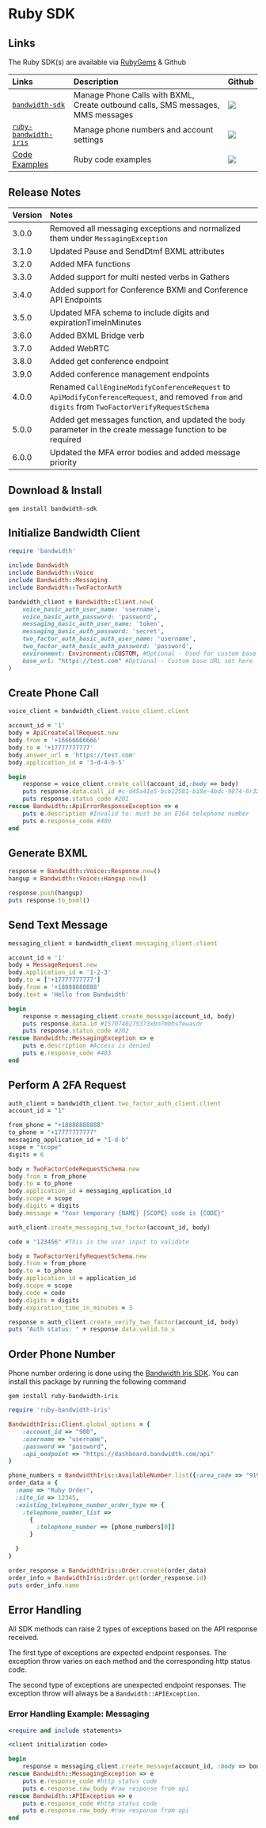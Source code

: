 # Ruby SDK

## Links

The Ruby SDK(s) are available via [RubyGems](https://rubygems.org/) & Github

| Links                                                                   | Description                                                                     | Github                                                                                               |
|:------------------------------------------------------------------------|:--------------------------------------------------------------------------------|:-----------------------------------------------------------------------------------------------------|
| [`bandwidth-sdk`](https://rubygems.org/gems/bandwidth-sdk)              | Manage Phone Calls with BXML, Create outbound calls, SMS messages, MMS messages | [<img src="https://github.com/favicon.ico">](https://github.com/Bandwidth/ruby-sdk)                  |
| [`ruby-bandwidth-iris`](https://rubygems.org/gems/ruby-bandwidth-iris)  | Manage phone numbers and account settings                                       | [<img src="https://github.com/favicon.ico">](https://github.com/Bandwidth/ruby-bandwidth-iris)       |
| [Code Examples](https://github.com/Bandwidth-Samples?language=ruby) | Ruby code examples                                                              | [<img src="https://github.com/favicon.ico">](https://github.com/Bandwidth-Samples?language=ruby) |

## Release Notes

| Version | Notes                                                                           |
|:--------|:--------------------------------------------------------------------------------|
| 3.0.0   | Removed all messaging exceptions and normalized them under `MessagingException` |
| 3.1.0   | Updated Pause and SendDtmf BXML attributes                                      |
| 3.2.0   | Added MFA functions                                                             |
| 3.3.0   | Added support for multi nested verbs in Gathers                                 |
| 3.4.0   | Added support for Conference BXMl and Conference API Endpoints                  |
| 3.5.0   | Updated MFA schema to include digits and expirationTimeInMinutes                |
| 3.6.0   | Added BXML Bridge verb                                                          |
| 3.7.0   | Added WebRTC                                                                    |
| 3.8.0 | Added get conference endpoint |
| 3.9.0 | Added conference management endpoints |
| 4.0.0 | Renamed `CallEngineModifyConferenceRequest` to `ApiModifyConferenceRequest`, and removed `from` and `digits` from `TwoFactorVerifyRequestSchema` |
| 5.0.0 | Added get messages function, and updated the `body` parameter in the create message function to be required |
| 6.0.0 | Updated the MFA error bodies and added message priority |

## Download & Install

```
gem install bandwidth-sdk
```

## Initialize Bandwidth Client

```ruby
require 'bandwidth'

include Bandwidth
include Bandwidth::Voice
include Bandwidth::Messaging
include Bandwidth::TwoFactorAuth

bandwidth_client = Bandwidth::Client.new(
    voice_basic_auth_user_name: 'username',
    voice_basic_auth_password: 'password',
    messaging_basic_auth_user_name: 'token',
    messaging_basic_auth_password: 'secret',
    two_factor_auth_basic_auth_user_name: 'username',
    two_factor_auth_basic_auth_password: 'password',
    environment: Environment::CUSTOM, #Optional - Used for custom base URLs
    base_url: "https://test.com" #Optional - Custom base URL set here
)
```

## Create Phone Call

```ruby
voice_client = bandwidth_client.voice_client.client

account_id = '1'
body = ApiCreateCallRequest.new
body.from = '+16666666666'
body.to = '+17777777777'
body.answer_url = 'https://test.com'
body.application_id = '3-d-4-b-5'

begin
    response = voice_client.create_call(account_id,:body => body)
    puts response.data.call_id #c-d45a41e5-bcb12581-b18e-4bdc-9874-6r3235dfweao
    puts response.status_code #201
rescue Bandwidth::ApiErrorResponseException => e
    puts e.description #Invalid to: must be an E164 telephone number
    puts e.response_code #400
end
```

## Generate BXML

```ruby
response = Bandwidth::Voice::Response.new()
hangup = Bandwidth::Voice::Hangup.new()

response.push(hangup)
puts response.to_bxml()
```

## Send Text Message

```ruby
messaging_client = bandwidth_client.messaging_client.client

account_id = '1'
body = MessageRequest.new
body.application_id = '1-2-3'
body.to = ['+17777777777']
body.from = '+18888888888'
body.text = 'Hello from Bandwidth'

begin
    response = messaging_client.create_message(account_id, body)
    puts response.data.id #1570740275373xbn7mbhsfewasdr
    puts response.status_code #202
rescue Bandwidth::MessagingException => e
    puts e.description #Access is denied
    puts e.response_code #403
end
```

## Perform A 2FA Request

```ruby
auth_client = bandwidth_client.two_factor_auth_client.client
account_id = "1"

from_phone = "+18888888888"
to_phone = "+17777777777"
messaging_application_id = "1-d-b"
scope = "scope"
digits = 6

body = TwoFactorCodeRequestSchema.new
body.from = from_phone
body.to = to_phone
body.application_id = messaging_application_id
body.scope = scope
body.digits = digits
body.message = "Your temporary {NAME} {SCOPE} code is {CODE}"

auth_client.create_messaging_two_factor(account_id, body)

code = "123456" #This is the user input to validate

body = TwoFactorVerifyRequestSchema.new
body.from = from_phone
body.to = to_phone
body.application_id = application_id
body.scope = scope
body.code = code
body.digits = digits
body.expiration_time_in_minutes = 3

response = auth_client.create_verify_two_factor(account_id, body)
puts "Auth status: " + response.data.valid.to_s
```

## Order Phone Number

Phone number ordering is done using the [Bandwidth Iris SDK](https://github.com/Bandwidth/ruby-bandwidth-iris). You can install this package by running the following command

```
gem install ruby-bandwidth-iris
```

```ruby
require 'ruby-bandwidth-iris'

BandwidthIris::Client.global_options = {
    :account_id => "900",
    :username => "username",
    :password => "password",
    :api_endpoint => "https://dashboard.bandwidth.com/api"
}

phone_numbers = BandwidthIris::AvailableNumber.list({:area_code => "919", :quantity => 3})
order_data = {
  :name => "Ruby Order",
  :site_id => 12345,
  :existing_telephone_number_order_type => {
    :telephone_number_list =>
      {
        :telephone_number => [phone_numbers[0]]
      }

  }
}

order_response = BandwidthIris::Order.create(order_data)
order_info = BandwidthIris::Order.get(order_response.id)
puts order_info.name
```

## Error Handling

All SDK methods can raise 2 types of exceptions based on the API response received.

The first type of exceptions are expected endpoint responses. The exception throw varies on each method and the corresponding http status code.

The second type of exceptions are unexpected endpoint responses. The exception throw will always be a `Bandwidth::APIException`.

### Error Handling Example: Messaging

```ruby
<require and include statements>

<client initialization code>

begin
    response = messaging_client.create_message(account_id, :body => body)
rescue Bandwidth::MessagingException => e
    puts e.response_code #http status code
    puts e.response.raw_body #raw response from api
rescue Bandwidth::APIException => e
    puts e.response_code #http status code
    puts e.response.raw_body #raw response from api
end
```
